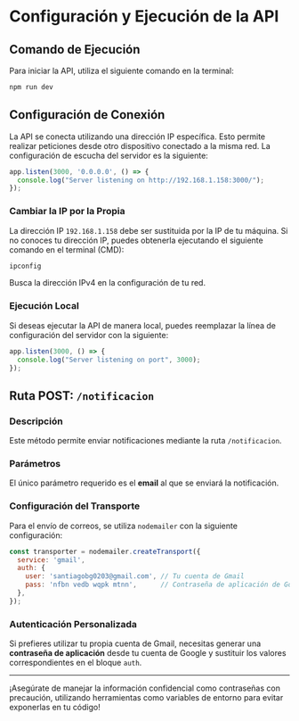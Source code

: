 
# Configuración y Ejecución de la API

## Comando de Ejecución

Para iniciar la API, utiliza el siguiente comando en la terminal:

```bash
npm run dev
```

## Configuración de Conexión

La API se conecta utilizando una dirección IP específica. Esto permite realizar peticiones desde otro dispositivo conectado a la misma red. La configuración de escucha del servidor es la siguiente:

```javascript
app.listen(3000, '0.0.0.0', () => {
  console.log("Server listening on http://192.168.1.158:3000/");
});
```

### Cambiar la IP por la Propia

La dirección IP `192.168.1.158` debe ser sustituida por la IP de tu máquina. Si no conoces tu dirección IP, puedes obtenerla ejecutando el siguiente comando en el terminal (CMD):

```bash
ipconfig
```

Busca la dirección IPv4 en la configuración de tu red.

### Ejecución Local

Si deseas ejecutar la API de manera local, puedes reemplazar la línea de configuración del servidor con la siguiente:

```javascript
app.listen(3000, () => {
  console.log("Server listening on port", 3000);
});
```

## Ruta POST: `/notificacion`

### Descripción

Este método permite enviar notificaciones mediante la ruta `/notificacion`. 

### Parámetros

El único parámetro requerido es el **email** al que se enviará la notificación.

### Configuración del Transporte

Para el envío de correos, se utiliza `nodemailer` con la siguiente configuración:

```javascript
const transporter = nodemailer.createTransport({
  service: 'gmail',
  auth: {
    user: 'santiagobg0203@gmail.com', // Tu cuenta de Gmail
    pass: 'nfbn vedb wqpk mtnn',      // Contraseña de aplicación de Google
  },
});
```

### Autenticación Personalizada

Si prefieres utilizar tu propia cuenta de Gmail, necesitas generar una **contraseña de aplicación** desde tu cuenta de Google y sustituir los valores correspondientes en el bloque `auth`.

---

¡Asegúrate de manejar la información confidencial como contraseñas con precaución, utilizando herramientas como variables de entorno para evitar exponerlas en tu código!
```
